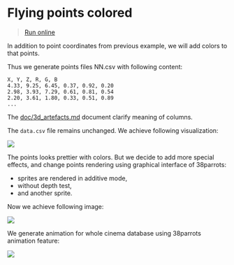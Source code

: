 # Flying points colored

> [Run online](http://tinyurl.com/wvxmje8)

In addition to point coordinates from previous example, we will add colors to that points.

Thus we generate points files NN.csv with following content:
```
X, Y, Z, R, G, B
4.33, 9.25, 6.45, 0.37, 0.92, 0.20
2.98, 3.93, 7.29, 0.61, 0.81, 0.54
2.20, 3.61, 1.80, 0.33, 0.51, 0.89
...
```
The [doc/3d_artefacts.md](../../../doc/3d_artefacts.md) document clarify meaning of columns.

The `data.csv` file remains unchanged. We achieve following visualization:

![](http://showtime.lact.in/resizer_st/fit/340/340//files/visual/2020-03-14/2020-03-14-at-22-34-39.png[0])

The points looks prettier with colors. But we decide to add more special effects, and change points rendering
using graphical interface of 38parrots:
* sprites are rendered in additive mode,
* without depth test,
* and another sprite.

Now we achieve following image:

![](http://showtime.lact.in/resizer_st/fit/340/340//files/visual/2020-03-14/2020-03-14-at-22-35-31.png[0])

We generate animation for whole cinema database using 38parrots animation feature:

![](http://showtime.lact.in/resizer_st/fit/340/340//files/visual/2020-03-14/2020-03-14-at-22-40-28.gif)




